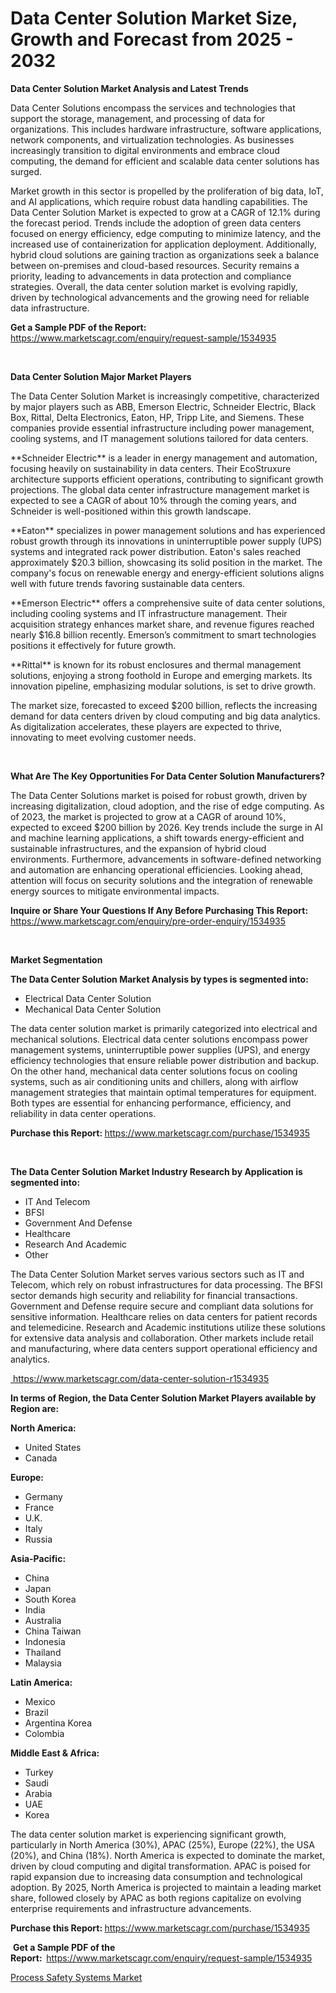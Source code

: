 <p><h1>Data Center Solution Market Size, Growth and Forecast from 2025 - 2032</h1></p><p><strong>Data Center Solution Market Analysis and Latest Trends</strong></p>
<p><p>Data Center Solutions encompass the services and technologies that support the storage, management, and processing of data for organizations. This includes hardware infrastructure, software applications, network components, and virtualization technologies. As businesses increasingly transition to digital environments and embrace cloud computing, the demand for efficient and scalable data center solutions has surged.</p><p>Market growth in this sector is propelled by the proliferation of big data, IoT, and AI applications, which require robust data handling capabilities. The Data Center Solution Market is expected to grow at a CAGR of 12.1% during the forecast period. Trends include the adoption of green data centers focused on energy efficiency, edge computing to minimize latency, and the increased use of containerization for application deployment. Additionally, hybrid cloud solutions are gaining traction as organizations seek a balance between on-premises and cloud-based resources. Security remains a priority, leading to advancements in data protection and compliance strategies. Overall, the data center solution market is evolving rapidly, driven by technological advancements and the growing need for reliable data infrastructure.</p></p>
<p><strong>Get a Sample PDF of the Report:&nbsp;</strong> <a href="https://www.marketscagr.com/enquiry/request-sample/1534935?utm_campaign=3216&utm_medium=2&utm_source=Github&utm_content=ia&utm_term=09032025&utm_id=data-center-solution">https://www.marketscagr.com/enquiry/request-sample/1534935</a></p>
<p>&nbsp;</p>
<p><strong>Data Center Solution Major Market Players</strong></p>
<p><p>The Data Center Solution Market is increasingly competitive, characterized by major players such as ABB, Emerson Electric, Schneider Electric, Black Box, Rittal, Delta Electronics, Eaton, HP, Tripp Lite, and Siemens. These companies provide essential infrastructure including power management, cooling systems, and IT management solutions tailored for data centers.</p><p>**Schneider Electric** is a leader in energy management and automation, focusing heavily on sustainability in data centers. Their EcoStruxure architecture supports efficient operations, contributing to significant growth projections. The global data center infrastructure management market is expected to see a CAGR of about 10% through the coming years, and Schneider is well-positioned within this growth landscape.</p><p>**Eaton** specializes in power management solutions and has experienced robust growth through its innovations in uninterruptible power supply (UPS) systems and integrated rack power distribution. Eaton's sales reached approximately $20.3 billion, showcasing its solid position in the market. The company's focus on renewable energy and energy-efficient solutions aligns well with future trends favoring sustainable data centers.</p><p>**Emerson Electric** offers a comprehensive suite of data center solutions, including cooling systems and IT infrastructure management. Their acquisition strategy enhances market share, and revenue figures reached nearly $16.8 billion recently. Emerson’s commitment to smart technologies positions it effectively for future growth.</p><p>**Rittal** is known for its robust enclosures and thermal management solutions, enjoying a strong foothold in Europe and emerging markets. Its innovation pipeline, emphasizing modular solutions, is set to drive growth.</p><p>The market size, forecasted to exceed $200 billion, reflects the increasing demand for data centers driven by cloud computing and big data analytics. As digitalization accelerates, these players are expected to thrive, innovating to meet evolving customer needs.</p></p>
<p>&nbsp;</p>
<p><strong>What Are The Key Opportunities For Data Center Solution Manufacturers?</strong></p>
<p><p>The Data Center Solutions market is poised for robust growth, driven by increasing digitalization, cloud adoption, and the rise of edge computing. As of 2023, the market is projected to grow at a CAGR of around 10%, expected to exceed $200 billion by 2026. Key trends include the surge in AI and machine learning applications, a shift towards energy-efficient and sustainable infrastructures, and the expansion of hybrid cloud environments. Furthermore, advancements in software-defined networking and automation are enhancing operational efficiencies. Looking ahead, attention will focus on security solutions and the integration of renewable energy sources to mitigate environmental impacts.</p></p>
<p><strong>Inquire or Share Your Questions If Any Before Purchasing This Report:</strong> <a href="https://www.marketscagr.com/enquiry/pre-order-enquiry/1534935?utm_campaign=3216&utm_medium=2&utm_source=Github&utm_content=ia&utm_term=09032025&utm_id=data-center-solution">https://www.marketscagr.com/enquiry/pre-order-enquiry/1534935</a></p>
<p>&nbsp;</p>
<p><strong>Market Segmentation</strong></p>
<p><strong>The Data Center Solution Market Analysis by types is segmented into:</strong></p>
<p><ul><li>Electrical Data Center Solution</li><li>Mechanical Data Center Solution</li></ul></p>
<p><p>The data center solution market is primarily categorized into electrical and mechanical solutions. Electrical data center solutions encompass power management systems, uninterruptible power supplies (UPS), and energy efficiency technologies that ensure reliable power distribution and backup. On the other hand, mechanical data center solutions focus on cooling systems, such as air conditioning units and chillers, along with airflow management strategies that maintain optimal temperatures for equipment. Both types are essential for enhancing performance, efficiency, and reliability in data center operations.</p></p>
<p><strong>Purchase this Report:&nbsp;</strong><a href="https://www.marketscagr.com/purchase/1534935?utm_campaign=3216&utm_medium=2&utm_source=Github&utm_content=ia&utm_term=09032025&utm_id=data-center-solution">https://www.marketscagr.com/purchase/1534935</a></p>
<p>&nbsp;</p>
<p><strong>The Data Center Solution Market Industry Research by Application is segmented into:</strong></p>
<p><ul><li>IT And Telecom</li><li>BFSI</li><li>Government And Defense</li><li>Healthcare</li><li>Research And Academic</li><li>Other</li></ul></p>
<p><p>The Data Center Solution Market serves various sectors such as IT and Telecom, which rely on robust infrastructures for data processing. The BFSI sector demands high security and reliability for financial transactions. Government and Defense require secure and compliant data solutions for sensitive information. Healthcare relies on data centers for patient records and telemedicine. Research and Academic institutions utilize these solutions for extensive data analysis and collaboration. Other markets include retail and manufacturing, where data centers support operational efficiency and analytics.</p></p>
<p><a href="https://www.marketscagr.com/data-center-solution-r1534935?utm_campaign=3216&utm_medium=2&utm_source=Github&utm_content=ia&utm_term=09032025&utm_id=data-center-solution">&nbsp;https://www.marketscagr.com/data-center-solution-r1534935</a></p>
<p><strong>In terms of Region, the Data Center Solution Market Players available by Region are:</strong></p>
<p>
    <p> <strong> North America: </strong>
        <ul>
            <li>United States</li>
            <li>Canada</li>
        </ul>
        </p> 
    <p> <strong> Europe: </strong>
        <ul>
            <li>Germany</li>
            <li>France</li>
            <li>U.K.</li>
            <li>Italy</li>
            <li>Russia</li>
        </ul>
        </p> 
    <p> <strong> Asia-Pacific: </strong>
        <ul>
            <li>China</li>
            <li>Japan</li>
            <li>South Korea</li>
            <li>India</li>
            <li>Australia</li>
            <li>China Taiwan</li>
            <li>Indonesia</li>
            <li>Thailand</li>
            <li>Malaysia</li>
        </ul>
        </p> 
    <p> <strong> Latin America: </strong>
        <ul>
            <li>Mexico</li>
            <li>Brazil</li>
            <li>Argentina Korea</li>
            <li>Colombia</li>
        </ul>
        </p> 
    <p> <strong> Middle East & Africa: </strong>
        <ul>
            <li>Turkey</li>
            <li>Saudi</li>
            <li>Arabia</li>
            <li>UAE</li>
            <li>Korea</li>
        </ul>
    </p>
    </p>
<p><p>The data center solution market is experiencing significant growth, particularly in North America (30%), APAC (25%), Europe (22%), the USA (20%), and China (18%). North America is expected to dominate the market, driven by cloud computing and digital transformation. APAC is poised for rapid expansion due to increasing data consumption and technological adoption. By 2025, North America is projected to maintain a leading market share, followed closely by APAC as both regions capitalize on evolving enterprise requirements and infrastructure advancements.</p></p>
<p><strong>Purchase this Report: </strong><a href="https://www.marketscagr.com/purchase/1534935?utm_campaign=3216&utm_medium=2&utm_source=Github&utm_content=ia&utm_term=09032025&utm_id=data-center-solution">https://www.marketscagr.com/purchase/1534935</a></p>
<p>&nbsp;<strong>Get a Sample PDF of the Report:&nbsp;&nbsp;</strong><a href="https://www.marketscagr.com/enquiry/request-sample/1534935?utm_campaign=3216&utm_medium=2&utm_source=Github&utm_content=ia&utm_term=09032025&utm_id=data-center-solution">https://www.marketscagr.com/enquiry/request-sample/1534935</a></p>
<p><strong></strong></p>
<p><p><a href="https://github.com/lateshab69/Market-Research-Report-List-1/blob/main/process-safety-systems-market.md?utm_campaign=3216&utm_medium=2&utm_source=Github&utm_content=ia&utm_term=09032025&utm_id=data-center-solution">Process Safety Systems Market</a></p></p>